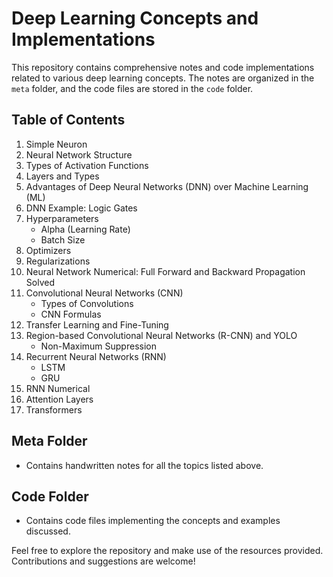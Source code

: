 # Deep Learning Concepts and Implementations

This repository contains comprehensive notes and code implementations related to various deep learning concepts. The notes are organized in the `meta` folder, and the code files are stored in the `code` folder.

## Table of Contents

1. Simple Neuron
2. Neural Network Structure
3. Types of Activation Functions
4. Layers and Types
5. Advantages of Deep Neural Networks (DNN) over Machine Learning (ML)
6. DNN Example: Logic Gates
7. Hyperparameters
   - Alpha (Learning Rate)
   - Batch Size
8. Optimizers
9. Regularizations
10. Neural Network Numerical: Full Forward and Backward Propagation Solved
11. Convolutional Neural Networks (CNN)
    - Types of Convolutions
    - CNN Formulas
12. Transfer Learning and Fine-Tuning
13. Region-based Convolutional Neural Networks (R-CNN) and YOLO
    - Non-Maximum Suppression
14. Recurrent Neural Networks (RNN)
    - LSTM
    - GRU
15. RNN Numerical
16. Attention Layers
17. Transformers

## Meta Folder
- Contains handwritten notes for all the topics listed above.

## Code Folder
- Contains code files implementing the concepts and examples discussed.

Feel free to explore the repository and make use of the resources provided. Contributions and suggestions are welcome!

